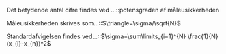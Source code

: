 Det betydende antal cifre findes ved ...::potensgraden af måleusikkerheden
<!--SR:!2022-10-21,14,290-->
Måleusikkerheden skrives som...::$\triangle=\sigma/\sqrt{N}$ 
<!--SR:!2022-10-22,15,290-->
Standardafvigelsen findes ved...::$\sigma=\sum\limits_{i=1}^{N} \frac{1}{N}(x_{i}-x_{n})^2$
<!--SR:!2022-10-14,8,250-->
